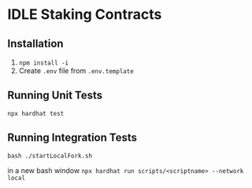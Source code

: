# IDLE Staking Contracts

## Installation
1. `npm install -i`
2. Create `.env` file from `.env.template`

## Running Unit Tests
`npx hardhat test`

## Running Integration Tests
`bash ./startLocalFork.sh`

in a new bash window
`npx hardhat run scripts/<scriptname> --network local`
